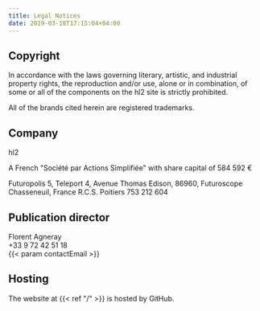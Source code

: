 ```yaml
---
title: Legal Notices
date: 2019-03-18T17:15:04+04:00
---
```


## Copyright

In accordance with the laws governing literary, artistic, and industrial property rights, the reproduction and/or use, alone or in combination, of some or all of the components on the hl2 site is strictly prohibited.

All of the brands cited herein are registered trademarks.

## Company

hl2

A French "Société par Actions Simplifiée" with share capital of 584 592 €

Futuropolis 5, Teleport 4,
Avenue Thomas Edison,
86960, Futuroscope Chasseneuil, France
R.C.S. Poitiers 753 212 604

## Publication director

Florent Agneray  
+33 9 72 42 51 18  
{{< param contactEmail >}}  

## Hosting

The website at {{< ref "/" >}} is hosted by GitHub.
